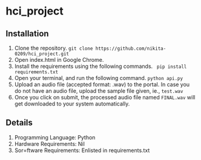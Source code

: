 # hci_project

## Installation
1. Clone the repository.
```git clone https://github.com/nikita-0209/hci_project.git```
1. Open index.html in Google Chrome.
2. Install the requirements using the following commands.
``` pip install requirements.txt```
3. Open your terminal, and run the following command.
```python api.py```
4. Upload an audio file (accepted format: .wav) to the portal. In case you do not have an audio file, upload the sample file given, ie., ```test.wav```
5. Once you click on submit, the processed audio file  named ```FINAL.wav``` will get downloaded to your system automatically.

## Details
1. Programming Language: Python
2. Hardware Requirements: Nil
3. Sor=ftware Requirements: Enlisted in requirements.txt
